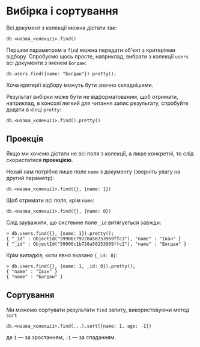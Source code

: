 # Вибірка і сортування

Всі документ з колекції можна дістати так:

```
db.<назва_колекції>.find()
```

Першим параметром в `find` можна передати об'єкт з критеріями відбору. Спробуємо щось просте, наприклад, вибрати з колекції `users` всі документи з іменем `Богдан`:

```
db.users.find({name: "Богдан"}).pretty();
```

Хоча критерії відбору можуть бути значно складнішими.

Результат вибірки може бути не відформатованим, щоб отримати, наприклад, в консолі легкий для читання запис результату, спробуйте додати в кінці `pretty`:

```
db.<назва_колекції>.find().pretty()
```

## Проекція

Якщо ми хочемо дістати не всі поля з колекції, а лише конкретні, то слід скористатися **проекцією**.

Нехай нам потрібне лише поле `name` з документу (зверніть увагу на другий параметр): 

```
db.<назва_колекції>.find({}, {name: 1})
```

Щоб отримати всі поля, крім `name`:

```
db.<назва_колекції>.find({}, {name: 0})
```

Слід зауважити, що системне поле `_id` витягується завжди:

```
> db.users.find({}, {name: 1}).pretty();
{ "_id" : ObjectId("59906c79728a58253969ffc3"), "name" : "Іван" }
{ "_id" : ObjectId("59906c1b728a58253969ffc2"), "name" : "Богдан" }
```

Крім випадків, коли явно вказано `{_id: 0}`:

```
> db.users.find({}, {name: 1, _id: 0}).pretty();
{ "name" : "Іван" }
{ "name" : "Богдан" }
```

## Сортування

Ми можемо сортувати результати `find` запиту, використовуючи метод `sort`

```
db.<назва_колекції>.find(...).sort({name: 1, age: -1})
```
де `1` — за зростанням, `-1` — за спаданням.

